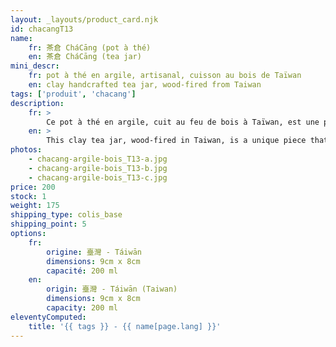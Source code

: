 ```yaml
---
layout: _layouts/product_card.njk
id: chacangT13
name:
    fr: 茶倉 CháCāng (pot à thé) 
    en: 茶倉 CháCāng (tea jar)
mini_descr:
    fr: pot à thé en argile, artisanal, cuisson au bois de Taïwan
    en: clay handcrafted tea jar, wood-fired from Taiwan
tags: ['produit', 'chacang']
description: 
    fr: >
        Ce pot à thé en argile, cuit au feu de bois à Taïwan, est une pièce unique qui incarne l’artisanat authentique.<!--more--> Ses couleurs terreuses et son fini brut évoquent la chaleur et la simplicité, parfait pour accompagner vos instants de thé avec naturel et élégance.
    en: >
        This clay tea jar, wood-fired in Taiwan, is a unique piece that embodies authentic craftsmanship.<!--more--> Its earthy tones and raw finish evoke warmth and simplicity, making it perfect to accompany your tea moments with natural elegance.
photos:
    - chacang-argile-bois_T13-a.jpg
    - chacang-argile-bois_T13-b.jpg
    - chacang-argile-bois_T13-c.jpg
price: 200
stock: 1
weight: 175
shipping_type: colis_base
shipping_point: 5
options:
    fr:
        origine: 臺灣 - Táiwān
        dimensions: 9cm x 8cm
        capacité: 200 ml
    en:
        origin: 臺灣 - Táiwān (Taiwan)
        dimensions: 9cm x 8cm
        capacity: 200 ml
eleventyComputed:
    title: '{{ tags }} - {{ name[page.lang] }}'
---
```

